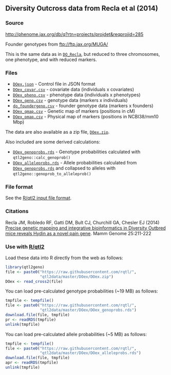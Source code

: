 ## Diversity Outcross data from Recla et al (2014)

### Source

<http://phenome.jax.org/db/q?rtn=projects/projdet&reqprojid=285>

Founder genotypes from <ftp://ftp.jax.org/MUGA/>

This is the same data as in [`DO_Recla`](../DO_Recla), but reduced to
three chromosomes, one phenotype, and with reduced markers.

### Files

- [`DOex.json`](DOex.json) - Control file in JSON format
- [`DOex_covar.csv`](DOex_covar.csv) - covariate data (individuals x
  covariates)
- [`DOex_pheno.csv`](DOex_pheno.csv) - phenotype data (individuals x
  phenotypes)
- [`DOex_geno.csv`](DOex_geno.csv) - genotype data (markers x individuals)
- [`do_foundergeno.csv`](DOex_foundergeno.csv) - founder genotype data
  (markers x founders)
- [`DOex_gmap.csv`](DOex_gmap.csv) - Genetic map of markers (positions in
  cM)
- [`DOex_pmap.csv`](DOex_pmap.csv) - Physical map of markers (positions in
  NCBI38/mm10 Mbp)

The data are also available as a zip file, [`DOex.zip`](DOex.zip).

Also included are some derived calculations:

- [`DOex_genoprobs.rds`](DOex_genoprobs) - Genotype probabilities
  calculated with `qtl2geno::calc_genoprob()`
- [`DOex_alleleprobs.rds`](DOex_alleleprobs) - Allele probabilities
  calculated from [`DOex_genoprobs.rds`](DOex_genoprobs) and collapsed
  to alleles with `qtl2geno::genoprob_to_alleleprob()`

### File format

See the [R/qtl2 input file format](http://kbroman.org/qtl2/assets/vignettes/input_files.html).


### Citations

Recla JM, Robledo RF, Gatti DM, Bult CJ, Churchill GA, Chesler EJ (2014)
[Precise genetic mapping and integrative bioinformatics in Diversity Outbred mice reveals Hydin as a novel pain gene](http://www.ncbi.nlm.nih.gov/pubmed/24700285).
Mamm Genome 25:211-222

### Use with [R/qtl2](http://kbroman.org/qtl2)

Load these data into R directly from the web as follows:

```r
library(qtl2geno)
file <- paste0("https://raw.githubusercontent.com/rqtl/",
               "qtl2data/master/DOex/DOex.zip")
DOex <- read_cross2(file)
```

You can load pre-calculated genotype probabilities (~19 MB) as follows:

```r
tmpfile <- tempfile()
file <- paste0("https://raw.githubusercontent.com/rqtl/",
               "qtl2data/master/DOex/DOex_genoprobs.rds")
download.file(file, tmpfile)
pr <- readRDS(tmpfile)
unlink(tmpfile)
```

You can load pre-calculated allele probabilities (~5 MB) as follows:

```r
tmpfile <- tempfile()
file <- paste0("https://raw.githubusercontent.com/rqtl/",
               "qtl2data/master/DOex/DOex_alleleprobs.rds")
download.file(file, tmpfile)
apr <- readRDS(tmpfile)
unlink(tmpfile)
```

